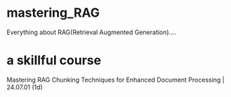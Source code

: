 # mastering_RAG
Everything about RAG(Retrieval Augmented Generation)....

# a skillful course
Mastering RAG Chunking Techniques for Enhanced Document Processing | 24.07.01 (1d)

